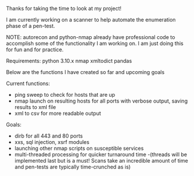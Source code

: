 Thanks for taking the time to look at my project!

I am currently working on a scanner to help automate the enumeration phase of a pen-test.

NOTE: autorecon and python-nmap already have professional code to accomplish some of the functionality I am working on. 
I am just doing this for fun and for practice.

Requirements: 
	python 3.10.x
	nmap
	xmltodict
	pandas
	

Below are the functions I have created so far and upcoming goals

Current functions:
- ping sweep to check for hosts that are up
- nmap launch on resulting hosts for all ports with verbose output, saving results to xml file 
- xml to csv for more readable output

Goals:
- dirb for all 443 and 80 ports
- xxs, sql injection, xsrf modules
- launching other nmap scripts on susceptible services
- multi-threaded processing for quicker turnaround time 
	-(threads will be implemented last but is a must! Scans take an incredible amount of time and pen-tests are typically time-crunched as is)
